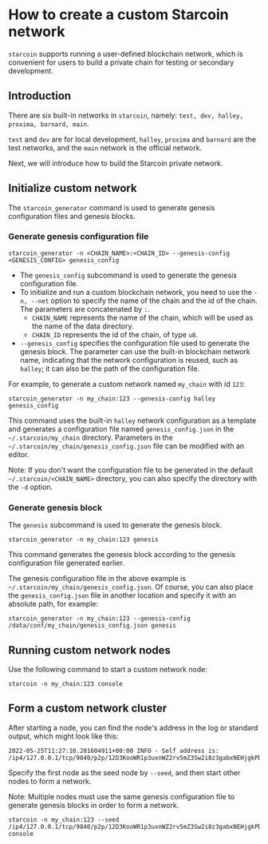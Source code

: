 # How to create a custom Starcoin network

`starcoin` supports running a user-defined blockchain network, which is convenient for users to build a private chain for testing or secondary development.

## Introduction

There are six built-in networks in `starcoin`, namely: `test, dev, halley, proxima, barnard, main`.

`test` and `dev` are for local development, `halley`, `proxima` and `barnard` are the test networks, and the `main` network is the official network.

Next, we will introduce how to build the Starcoin private network.

## Initialize custom network

The `starcoin_generator` command is used to generate genesis configuration files and genesis blocks.

### Generate genesis configuration file

```shell
starcoin_generator -n <CHAIN_NAME>:<CHAIN_ID> --genesis-config <GENESIS_CONFIG> genesis_config
```

- The `genesis_config` subcommand is used to generate the genesis configuration file.
- To initialize and run a custom blockchain network, you need to use the `-n, --net` option to specify the name of the chain and the id of the chain. The parameters are concatenated by `:`.
  - `CHAIN_NAME` represents the name of the chain, which will be used as the name of the data directory.
  - `CHAIN_ID` represents the id of the chain, of type `u8`.
- `--genesis_config` specifies the configuration file used to generate the genesis block. The parameter can use the built-in blockchain network name, indicating that the network configuration is reused, such as `halley`; it can also be the path of the configuration file.

For example, to generate a custom network named `my_chain` with id `123`:

```shell
starcoin_generator -n my_chain:123 --genesis-config halley genesis_config
```

This command uses the built-in `halley` network configuration as a template and generates a configuration file named `genesis_config.json` in the `~/.starcoin/my_chain` directory.
Parameters in the `~/.starcoin/my_chain/genesis_config.json` file can be modified with an editor.

Note: If you don't want the configuration file to be generated in the default `~/.starcoin/<CHAIN_NAME>` directory, you can also specify the directory with the `-d` option.

### Generate genesis block

The `genesis` subcommand is used to generate the genesis block.

```shell
starcoin_generator -n my_chain:123 genesis
```

This command generates the genesis block according to the genesis configuration file generated earlier.

The genesis configuration file in the above example is `~/.starcoin/my_chain/genesis_config.json`. Of course, you can also place the `genesis_config.json` file in another location and specify it with an absolute path, for example:

```shell
starcoin_generator -n my_chain:123 --genesis-config /data/conf/my_chain/genesis_config.json genesis
```

## Running custom network nodes

Use the following command to start a custom network node:

```shell
starcoin -n my_chain:123 console
```

## Form a custom network cluster

After starting a node, you can find the node's address in the log or standard output, which might look like this:

```shell
2022-05-25T11:27:10.201604911+00:00 INFO - Self address is: /ip4/127.0.0.1/tcp/9840/p2p/12D3KooWR1p3uxnWZ2rv5mZ3Sw2i8z3gabxNEHjgkPDC2pkk19Vp
```

Specify the first node as the seed node by `--seed`, and then start other nodes to form a network.

Note: Multiple nodes must use the same genesis configuration file to generate genesis blocks in order to form a network.

```shell
starcoin -n my_chain:123 --seed /ip4/127.0.0.1/tcp/9840/p2p/12D3KooWR1p3uxnWZ2rv5mZ3Sw2i8z3gabxNEHjgkPDC2pkk19Vp console
```
